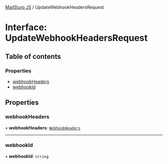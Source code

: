 [MailSlurp JS](../README.md) / UpdateWebhookHeadersRequest

# Interface: UpdateWebhookHeadersRequest

## Table of contents

### Properties

- [webhookHeaders](UpdateWebhookHeadersRequest.md#webhookheaders)
- [webhookId](UpdateWebhookHeadersRequest.md#webhookid)

## Properties

### webhookHeaders

• **webhookHeaders**: [`WebhookHeaders`](WebhookHeaders.md)

___

### webhookId

• **webhookId**: `string`
